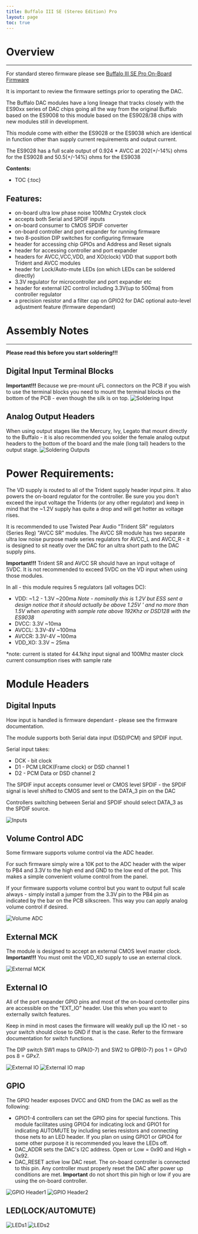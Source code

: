 ```yaml
---
title: Buffalo III SE (Stereo Edition) Pro
layout: page
toc: true
---
```

# Overview
---
For standard stereo firmware please see [Buffalo III SE Pro On-Board Firmware](https://github.com/twistedpearaudio/Buffalo-III-SE-Pro-On-Board-Firmware)

It is important to review the firmware settings prior to operating the DAC.

The Buffalo DAC modules have a long lineage that tracks closely with the ES90xx series of DAC chips
going all the way from the original Buffalo based on the ES9008 to this module based on the ES9028/38 chips with new
modules still in development.

This module come with either the ES9028 or the ES9038 which are identical in function other than supply current 
requirements and output current.

The ES9028 has a full scale output of 0.924 * AVCC at 202(+/-14%) ohms for the ES9028 and 50.5(+/-14%) ohms for the ES9038


**Contents:**
* TOC
{:toc}

## **Features**:
- on-board ultra low phase noise 100Mhz Crystek clock
- accepts both Serial and SPDIF inputs
- on-board consumer to CMOS SPDIF converter 
- on-board controller and port expander for running firmware
- two 8-position DIP switches for configuring firmware
- header for accessing chip GPIOs and Address and Reset signals
- header for accessing controller and port expander
- headers for AVCC,VCC,VDD, and XO(clock) VDD that support both Trident and AVCC modules
- header for Lock/Auto-mute LEDs (on which LEDs can be soldered directly)
- 3.3V regulator for microcontroller and port expander etc
- header for external I2C control including 3.3V(up to 500ma) from controller regulator
- a precision resistor and a filter cap on GPIO2 for DAC optional auto-level adjustment feature (firmware dependant)

# Assembly Notes
---
**Please read this before you start soldering!!!**

## Digital Input Terminal Blocks
**Important!!!** Because we pre-mount uFL connectors on the PCB if you wish to use the terminal blocks you need to mount the terminal
blocks on the bottom of the PCB - even though the silk is on top.
![Soldering Input](images/IMG_2176.jpg)

## Analog Output Headers
When using output stages like the Mercury, Ivy, Legato that mount directly to the Buffalo - it is also recommended you 
solder the female analog output headers to the bottom of the board and the male (long tail) headers to the output stage.
![Soldering Outputs](images/IMG_2177.jpg)

# Power Requirements:

The VD supply is routed to all of the Trident supply header input pins. It also powers the on-board regulator for the
controller. Be sure you you don't exceed the input voltage the Tridents (or any other regulator) and keep in mind that
the ~1.2V supply has quite a drop and will get hotter as voltage rises. 

It is recommended to use Twisted Pear Audio "Trident SR" regulators (Series Reg) "AVCC SR" modules. The AVCC SR module 
has two separate ultra low noise purpose made series regulators for AVCC_L and AVCC_R - it is designed to sit neatly
over the DAC for an ultra short path to the DAC supply pins. 

**Important!!!** Trident SR and AVCC SR should have an input voltage of 5VDC. It is not recommended to exceed 5VDC on 
the VD input when using those modules. 

In all - this module requires 5 regulators (all voltages DC):

- VDD: ~1.2 - 1.3V ~200ma *Note - nominally this is 1.2V but ESS sent a design notice that it should actually be above 1.25V '
and no more than 1.5V when operating with sample rate above 192Khz or DSD128 with the ES9038*
- DVCC: 3.3V ~10ma
- AVCCL: 3.3V-4V ~100ma
- AVCCR: 3.3V-4V ~100ma
- VDD_XO: 3.3V ~ 25ma

*note: current is stated for 44.1khz input signal and 100Mhz master clock current consumption rises with sample rate

# Module Headers

## Digital Inputs

How input is handled is firmware dependant - please see the firmware documentation.

The module supports both Serial data input (DSD/PCM) and SPDIF input.

Serial input takes:

- DCK - bit clock
- D1 - PCM LRCK(Frame clock) or DSD channel 1
- D2 - PCM Data or DSD channel 2

The SPDIF input accepts consumer level or CMOS level SPDIF - the SPDIF signal is level shifted to CMOS and sent to 
the DATA_3 pin on the DAC

Controllers switching between Serial and SPDIF should select DATA_3 as the SPDIF source.

![Inputs](images/inputs.jpg)

## Volume Control ADC

Some firmware supports volume control via the ADC header.

For such firmware simply wire a 10K pot to the ADC header with the wiper to PB4 and 3.3V to the high end and GND 
to the low end of the pot. This makes a simple convenient volume control from the panel.

If your firmware supports volume control but you want to output full scale always - simply install a jumper from
the 3.3V pin to the PB4 pin as indicated by the bar on the PCB silkscreen. This way you can apply analog volume control
if desired.

![Volume ADC](images/adc.jpg)

## External MCK

The module is designed to accept an external CMOS level master clock. 
**Important!!!** You must omit the VDD_XO supply to use an external clock.

![External MCK](images/ext_mck.jpg)

## External IO

All of the port expander GPIO pins and most of the on-board controller pins are accessible on the "EXT_IO" header.
Use this when you want to externally switch features.

Keep in mind in most cases the firmware will weakly pull up the IO net - so your switch should close to GND if that is
the case. Refer to the firmware documentation for switch functions.

The DIP switch SW1 maps to GPA(0-7) and SW2 to GPB(0-7) pos 1 = GPx0 pos 8 = GPx7.

![External IO](images/ext_io.jpg)
![External IO map](images/ext_io.png)


## GPIO

The GPIO header exposes DVCC and GND from the DAC as well as the following:

- GPIO1-4 controllers can set the GPIO pins for special functions. This module facilitates using GPIO4 for indicating
lock and GPIO1 for indicating AUTOMUTE by including series resistors and connecting those nets to an LED header.
If you plan on using GPIO1 or GPIO4 for some other purpose it is recommended you leave the LEDs off.
- DAC_ADDR sets the DAC's I2C address. Open or Low = 0x90 and High = 0x92.
- DAC_RESET active low DAC reset. The on-board controller is connected to this pin. 
Any controller must properly reset the DAC after power up conditions are met. 
**Important** do not short this pin high or low if you are using the on-board controller.

![GPIO Header1](images/IMG_2178.jpg)
![GPIO Header2](images/gpio.png)

## LED(LOCK/AUTOMUTE)

![LEDs1](images/leds.png)
![LEDs2](images/IMG_2180.jpg)

